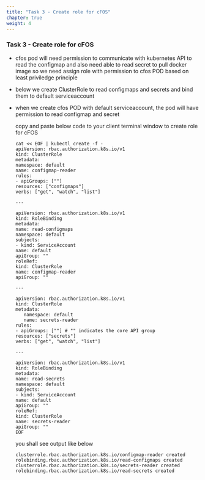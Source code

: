 ```yaml
---
title: "Task 3 - Create role for cFOS"
chapter: true
weight: 4
---
```


### Task 3 - Create role for cFOS


* cfos pod  will need permission to communicate with kubernetes API to read the configmap and also need able to read secret to pull docker image so we need assign role with permission to cfos POD based on least priviledge principle

* below we create ClusterRole to read configmaps and secrets and bind them to default serviceaccount

* when we create cfos POD with default serviceaccount, the pod will have permission to read configmap and secret

   copy and paste below code to your client terminal window to create role for cFOS

   ```
   cat << EOF | kubectl create -f - 
   apiVersion: rbac.authorization.k8s.io/v1
   kind: ClusterRole
   metadata:
   namespace: default
   name: configmap-reader
   rules:
   - apiGroups: [""]
   resources: ["configmaps"]
   verbs: ["get", "watch", "list"]

   ---

   apiVersion: rbac.authorization.k8s.io/v1
   kind: RoleBinding
   metadata:
   name: read-configmaps
   namespace: default
   subjects:
   - kind: ServiceAccount
   name: default
   apiGroup: ""
   roleRef:
   kind: ClusterRole
   name: configmap-reader
   apiGroup: ""

   ---

   apiVersion: rbac.authorization.k8s.io/v1
   kind: ClusterRole
   metadata:
      namespace: default
      name: secrets-reader
   rules:
   - apiGroups: [""] # "" indicates the core API group
   resources: ["secrets"]
   verbs: ["get", "watch", "list"]

   ---

   apiVersion: rbac.authorization.k8s.io/v1
   kind: RoleBinding
   metadata:
   name: read-secrets
   namespace: default
   subjects:
   - kind: ServiceAccount
   name: default
   apiGroup: ""
   roleRef:
   kind: ClusterRole
   name: secrets-reader
   apiGroup: ""
   EOF
   ```

   you shall see  output like below

   ```
   clusterrole.rbac.authorization.k8s.io/configmap-reader created
   rolebinding.rbac.authorization.k8s.io/read-configmaps created
   clusterrole.rbac.authorization.k8s.io/secrets-reader created
   rolebinding.rbac.authorization.k8s.io/read-secrets created
   ```